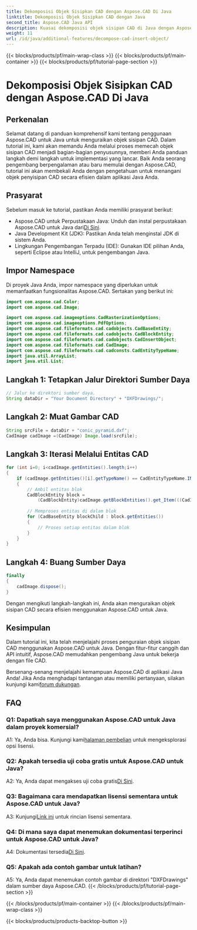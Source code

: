 ```yaml
---
title: Dekomposisi Objek Sisipkan CAD dengan Aspose.CAD Di Java
linktitle: Dekomposisi Objek Sisipkan CAD dengan Java
second_title: Aspose.CAD Java API
description: Kuasai dekomposisi objek sisipan CAD di Java dengan Aspose.CAD. Ikuti panduan langkah demi langkah kami untuk penanganan yang efisien. Selami dunia manipulasi CAD.
weight: 11
url: /id/java/additional-features/decompose-cad-insert-object/
---
```


{{< blocks/products/pf/main-wrap-class >}}
{{< blocks/products/pf/main-container >}}
{{< blocks/products/pf/tutorial-page-section >}}

# Dekomposisi Objek Sisipkan CAD dengan Aspose.CAD Di Java

## Perkenalan

Selamat datang di panduan komprehensif kami tentang penggunaan Aspose.CAD untuk Java untuk menguraikan objek sisipan CAD. Dalam tutorial ini, kami akan memandu Anda melalui proses memecah objek sisipan CAD menjadi bagian-bagian penyusunnya, memberi Anda panduan langkah demi langkah untuk implementasi yang lancar. Baik Anda seorang pengembang berpengalaman atau baru memulai dengan Aspose.CAD, tutorial ini akan membekali Anda dengan pengetahuan untuk menangani objek penyisipan CAD secara efisien dalam aplikasi Java Anda.

## Prasyarat

Sebelum masuk ke tutorial, pastikan Anda memiliki prasyarat berikut:

- Aspose.CAD untuk Perpustakaan Java: Unduh dan instal perpustakaan Aspose.CAD untuk Java dari[Di Sini](https://releases.aspose.com/cad/java/).
- Java Development Kit (JDK): Pastikan Anda telah menginstal JDK di sistem Anda.
- Lingkungan Pengembangan Terpadu (IDE): Gunakan IDE pilihan Anda, seperti Eclipse atau IntelliJ, untuk pengembangan Java.

## Impor Namespace

Di proyek Java Anda, impor namespace yang diperlukan untuk memanfaatkan fungsionalitas Aspose.CAD. Sertakan yang berikut ini:

```java
import com.aspose.cad.Color;
import com.aspose.cad.Image;

import com.aspose.cad.imageoptions.CadRasterizationOptions;
import com.aspose.cad.imageoptions.PdfOptions;
import com.aspose.cad.fileformats.cad.cadobjects.CadBaseEntity;
import com.aspose.cad.fileformats.cad.cadobjects.CadBlockEntity;
import com.aspose.cad.fileformats.cad.cadobjects.CadInsertObject;
import com.aspose.cad.fileformats.cad.CadImage;
import com.aspose.cad.fileformats.cad.cadconsts.CadEntityTypeName;
import java.util.ArrayList;
import java.util.List;
```

## Langkah 1: Tetapkan Jalur Direktori Sumber Daya

```java
// Jalur ke direktori sumber daya.
String dataDir = "Your Document Directory" + "DXFDrawings/";
```

## Langkah 2: Muat Gambar CAD

```java
String srcFile = dataDir + "conic_pyramid.dxf";
CadImage cadImage =(CadImage) Image.load(srcFile);
```

## Langkah 3: Iterasi Melalui Entitas CAD

```java
for (int i=0; i<cadImage.getEntities().length;i++)
{
    if (cadImage.getEntities()[i].getTypeName() == CadEntityTypeName.INSERT)
    {
        // Ambil entitas blok
        CadBlockEntity block =
            (CadBlockEntity)cadImage.getBlockEntities().get_Item(((CadInsertObject)cadImage.getEntities()[i]).getName());
            
        // Memproses entitas di dalam blok
        for (CadBaseEntity blockChild : block.getEntities())
        {
            // Proses setiap entitas dalam blok
        }
    }
}
```

## Langkah 4: Buang Sumber Daya

```java
finally
{
    cadImage.dispose();
}
```

Dengan mengikuti langkah-langkah ini, Anda akan menguraikan objek sisipan CAD secara efisien menggunakan Aspose.CAD untuk Java.

## Kesimpulan

Dalam tutorial ini, kita telah menjelajahi proses penguraian objek sisipan CAD menggunakan Aspose.CAD untuk Java. Dengan fitur-fitur canggih dan API intuitif, Aspose.CAD memudahkan pengembang Java untuk bekerja dengan file CAD.

 Bersenang-senang menjelajahi kemampuan Aspose.CAD di aplikasi Java Anda! Jika Anda menghadapi tantangan atau memiliki pertanyaan, silakan kunjungi kami[forum dukungan](https://forum.aspose.com/c/cad/19).

## FAQ

### Q1: Dapatkah saya menggunakan Aspose.CAD untuk Java dalam proyek komersial?

 A1: Ya, Anda bisa. Kunjungi kami[halaman pembelian](https://purchase.aspose.com/buy) untuk mengeksplorasi opsi lisensi.

### Q2: Apakah tersedia uji coba gratis untuk Aspose.CAD untuk Java?

 A2: Ya, Anda dapat mengakses uji coba gratis[Di Sini](https://releases.aspose.com/).

### Q3: Bagaimana cara mendapatkan lisensi sementara untuk Aspose.CAD untuk Java?

 A3: Kunjungi[Link ini](https://purchase.aspose.com/temporary-license/) untuk rincian lisensi sementara.

### Q4: Di mana saya dapat menemukan dokumentasi terperinci untuk Aspose.CAD untuk Java?

 A4: Dokumentasi tersedia[Di Sini](https://reference.aspose.com/cad/java/).

### Q5: Apakah ada contoh gambar untuk latihan?

A5: Ya, Anda dapat menemukan contoh gambar di direktori "DXFDrawings" dalam sumber daya Aspose.CAD.
{{< /blocks/products/pf/tutorial-page-section >}}

{{< /blocks/products/pf/main-container >}}
{{< /blocks/products/pf/main-wrap-class >}}

{{< blocks/products/products-backtop-button >}}

